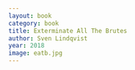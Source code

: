 ```yaml
---
layout: book
category: book
title: Exterminate All The Brutes
author: Sven Lindqvist
year: 2018
image: eatb.jpg
---
```


